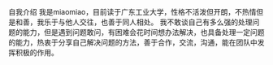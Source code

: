 自我介绍
我是miaomiao，目前读于广东工业大学，性格不活泼但开朗，不热情但是和善，我乐于与他人交往，也善于同人相处。
我不敢谈自己有多么强的处理问题的能力，但是遇到问题敢问，有困难会花时间想办法解决，也具备处理一定问题的能力，热衷于分享自己解决问题的方法，善于合作，交流，沟通，能在团队中发挥积极的作用。

<!---
Miaomia0QAQ/Miaomia0QAQ is a ✨ special ✨ repository because its `README.md` (this file) appears on your GitHub profile.
You can click the Preview link to take a look at your changes.
--->
